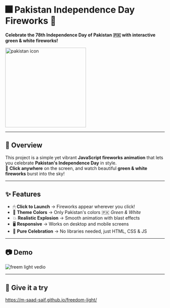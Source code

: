 # 🎆 Pakistan Independence Day Fireworks 🎇  
**Celebrate the 78th Independence Day of Pakistan 🇵🇰 with interactive green & white fireworks!**

<img width="255" height="252" alt="pakistan icon" src="https://github.com/user-attachments/assets/4545ba49-ad30-4302-976a-7f65fdc253d8" />

---

## 🌟 Overview  
This project is a simple yet vibrant **JavaScript fireworks animation** that lets you celebrate **Pakistan's Independence Day** in style.  
🎯 **Click anywhere** on the screen, and watch beautiful **green & white fireworks** burst into the sky!  

---

## ✨ Features  
- 🖱 **Click to Launch** → Fireworks appear wherever you click!  
- 🎨 **Theme Colors** → Only Pakistan's colors 🇵🇰 *Green & White*  
- 💥 **Realistic Explosion** → Smooth animation with blast effects  
- 🖥 **Responsive** → Works on desktop and mobile screens  
- 🎉 **Pure Celebration** → No libraries needed, just HTML, CSS & JS  

---

## 📷 Demo  
![freem light vedio](https://github.com/user-attachments/assets/8a311285-061d-4279-a488-2cb447c04513)
 

---

## 🚀 Give it a try
https://m-saad-saif.github.io/freedom-light/
